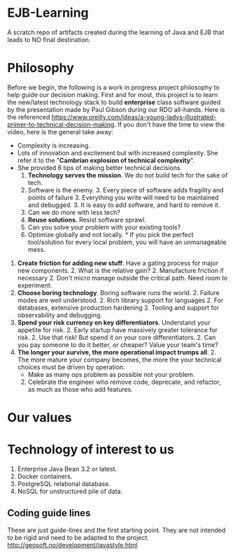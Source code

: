 # EJB-Learning
A scratch repo of artifacts created during the learning of Java and EJB that leads to NO final destination.

# Philosophy
Before we begin, the following is a work in progress project philosophy to help guide our decision making.  First and for most, this project is to learn the new/latest technology stack to build **enterprise** class software guided by the presentation made by Paul Gibson during our RDO all-hands.  Here is the referenced https://www.oreilly.com/ideas/a-young-ladys-illustrated-primer-to-technical-decision-making.  If you don't have the time to view the video, here is the general take away:

* Complexity is increasing.
* Lots of innovation and excitement but with increased complexity.  She refer it to the "**Cambrian explosion of technical complexity**".
* She provided 6 tips of making better technical decisions.
  1. **Technology serves the mission**.  We do not build tech for the sake of tech.
    2. Software is the enemy.
      3. Every piece of software adds fragility and points of failure
      3. Everything you write will need to be maintained and debugged.
      3. It is easy to add software, and hard to remove it.
    2. Can we do more with less tech?
  1. **Reuse solutions**. Resist software sprawl.
    2. Can you solve your problem with your existing tools?
    2. Optimize globally and not locally.
      * If you pick the perfect tool/solution for every local problem, you will have an unmanageable mess.
1. **Create friction for adding new stuff**.  Have a gating process for major new components.
   2. What is the relative gain?
   2. Manufacture friction if necessary
   2. Don't micro manage outside the critical path.  Need room to experiment.
1. **Choose boring technology**.  Boring software runs the world.
   2. Failure modes are well understood.
   2. Rich library support for languages
   2. For databases, extensive production hardening
   2. Tooling and support for observability and debugging.
1. **Spend your risk currency on key differentiators**.  Understand your appetite for risk.
   2. Early startup have massively greater tolerance for risk.
   2. Use that risk! But spend it on your core differentiators.
   2. Can you pay someone to do it better, or cheaper?  Value your team's time?
1. **The longer your survive, the more operational impact trumps all**.
   2. The more mature your company becomes, the more the your technical choices must be driven by operation.
      * Make as many ops problem as possible not your problem.
   2. Celebrate the engineer who remove code, deprecate, and refactor, as much as those who add features.

# Our values

# Technology of interest to us
1. Enterprise Java Bean 3.2 or latest.
2. Docker containers.
3. PostgreSQL relational database.
4. NoSQL for unstructured pile of data.


## Coding guide lines
These are just guide-lines and the first starting point.  They are not intended to be rigid and need to be adapted to the project.
http://geosoft.no/development/javastyle.html
